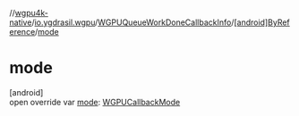 //[wgpu4k-native](../../../../index.md)/[io.ygdrasil.wgpu](../../index.md)/[WGPUQueueWorkDoneCallbackInfo](../index.md)/[[android]ByReference](index.md)/[mode](mode.md)

# mode

[android]\
open override var [mode](mode.md): [WGPUCallbackMode](../../-w-g-p-u-callback-mode/index.md)